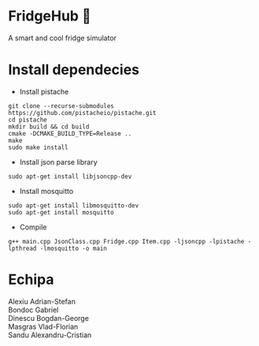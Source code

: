 # FridgeHub :ice_cube:
A smart and cool fridge simulator

# Install dependecies
- Install pistache
```
git clone --recurse-submodules https://github.com/pistacheio/pistache.git
cd pistache 
mkdir build && cd build 
cmake -DCMAKE_BUILD_TYPE=Release .. 
make 
sudo make install
```

- Install json parse library 
```
sudo apt-get install libjsoncpp-dev
```

- Install mosquitto
```
sudo apt-get install libmosquitto-dev
sudo apt-get install mosquitto
```

- Compile 
```
g++ main.cpp JsonClass.cpp Fridge.cpp Item.cpp -ljsoncpp -lpistache -lpthread -lmosquitto -o main
```

# Echipa
Alexiu Adrian-Stefan
<br />
Bondoc Gabriel
<br />
Dinescu Bogdan-George
<br />
Masgras Vlad-Florian
<br />
Sandu Alexandru-Cristian
